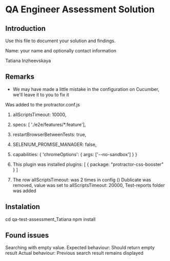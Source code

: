 # QA Engineer Assessment Solution

## Introduction

Use this file to document your solution and findings.

Name: your name and optionally contact information

Tatiana Inzheevskaya


## Remarks 

* We may have made a little mistake in the configuration on Cucumber, we'll leave it to you to fix it

Was added to the protractor.conf.js
1. allScriptsTimeout: 10000,
2. specs: [ './e2e/features/*.feature'],
3. restartBrowserBetweenTests: true,
4. SELENIUM_PROMISE_MANAGER: false,
5.   capabilities: {
    'chromeOptions': {
      args: ['--no-sandbox']
    }
  }
6. This plugin was installed 
plugins: [
    {
      package: "protractor-css-booster"
    }
  ]

7. The row allScriptsTimeout:  was 2 times in config () Dublicate was removed, value was set to allScriptsTimeout: 20000,
Test-reports folder was added

## Instalation
cd qa-test-assessment_Tatiana
npm install

## Found issues

Searching with empty value.
Expected behaviour: Should return empty result
Actual behaviour: Previous search result remains displayed


